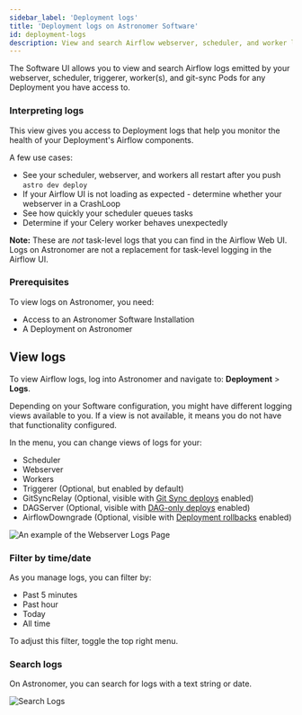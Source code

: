 ```yaml
---
sidebar_label: 'Deployment logs'
title: 'Deployment logs on Astronomer Software'
id: deployment-logs
description: View and search Airflow webserver, scheduler, and worker logs via the Astronomer Software UI.
---
```


The Software UI allows you to view and search Airflow logs emitted by your webserver, scheduler, triggerer, worker(s), and git-sync Pods for any Deployment you have access to.

### Interpreting logs

This view gives you access to Deployment logs that help you monitor the health of your Deployment's Airflow components.

A few use cases:

- See your scheduler, webserver, and workers all restart after you push `astro dev deploy`
- If your Airflow UI is not loading as expected - determine whether your webserver in a CrashLoop
- See how quickly your scheduler queues tasks
- Determine if your Celery worker behaves unexpectedly

**Note:** These are _not_ task-level logs that you can find in the Airflow Web UI. Logs on Astronomer are not a replacement for task-level logging in the Airflow UI.

### Prerequisites

To view logs on Astronomer, you need:

- Access to an Astronomer Software Installation
- A Deployment on Astronomer

## View logs

To view Airflow logs, log into Astronomer and navigate to: **Deployment** > **Logs**.

Depending on your Software configuration, you might have different logging views available to you. If a view is not available, it means you do not have that functionality configured.

In the menu, you can change views of logs for your:

- Scheduler
- Webserver
- Workers
- Triggerer (Optional, but enabled by default)
- GitSyncRelay (Optional, visible with [Git Sync deploys](deploy-git-sync.md#enable-git-sync) enabled)
- DAGServer (Optional, visible with [DAG-only deploys](deploy-dags.md) enabled)
- AirflowDowngrade (Optional, visible with [Deployment rollbacks](deploy-rollbacks.md) enabled)

![An example of the Webserver Logs Page](/img/software/logs-webserver.png)

### Filter by time/date

As you manage logs, you can filter by:

- Past 5 minutes
- Past hour
- Today
- All time

To adjust this filter, toggle the top right menu.

### Search logs

On Astronomer, you can search for logs with a text string or date.

![Search Logs](/img/software/logs-search.png)
